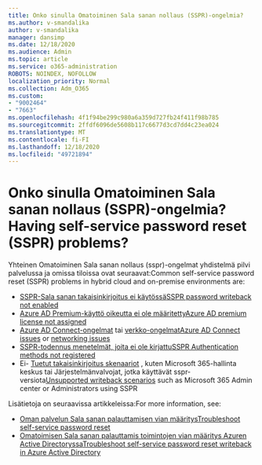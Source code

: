 ```yaml
---
title: Onko sinulla Omatoiminen Sala sanan nollaus (SSPR)-ongelmia?
ms.author: v-smandalika
author: v-smandalika
manager: dansimp
ms.date: 12/18/2020
ms.audience: Admin
ms.topic: article
ms.service: o365-administration
ROBOTS: NOINDEX, NOFOLLOW
localization_priority: Normal
ms.collection: Adm_O365
ms.custom:
- "9002464"
- "7663"
ms.openlocfilehash: 4f1f94be299c980a6a359d727fb24f411f98b785
ms.sourcegitcommit: 2ffdf6096de5608b117c6677d3cd7dd4c23ea024
ms.translationtype: MT
ms.contentlocale: fi-FI
ms.lasthandoff: 12/18/2020
ms.locfileid: "49721894"
---
```

# <a name="having-self-service-password-reset-sspr-problems"></a><span data-ttu-id="c0d6e-102">Onko sinulla Omatoiminen Sala sanan nollaus (SSPR)-ongelmia?</span><span class="sxs-lookup"><span data-stu-id="c0d6e-102">Having self-service password reset (SSPR) problems?</span></span>

<span data-ttu-id="c0d6e-103">Yhteinen Omatoiminen Sala sanan nollaus (sspr)-ongelmat yhdistelmä pilvi palvelussa ja omissa tiloissa ovat seuraavat:</span><span class="sxs-lookup"><span data-stu-id="c0d6e-103">Common self-service password reset (SSPR) problems in hybrid cloud and on-premise environments are:</span></span>

- [<span data-ttu-id="c0d6e-104">SSPR-Sala sanan takaisinkirjoitus ei käytössä</span><span class="sxs-lookup"><span data-stu-id="c0d6e-104">SSPR password writeback not enabled</span></span>](https://docs.microsoft.com/azure/active-directory/authentication/tutorial-enable-sspr-writeback)
- [<span data-ttu-id="c0d6e-105">Azure AD Premium-käyttö oikeutta ei ole määritetty</span><span class="sxs-lookup"><span data-stu-id="c0d6e-105">Azure AD premium license not assigned</span></span>](https://docs.microsoft.com/azure/active-directory/authentication/concept-sspr-licensing)
- <span data-ttu-id="c0d6e-106">[Azure AD Connect-ongelmat](https://docs.microsoft.com/azure/active-directory/hybrid/tshoot-connect-sync-errors) tai [verkko-ongelmat](https://docs.microsoft.com/azure/active-directory/hybrid/tshoot-connect-connectivity)</span><span class="sxs-lookup"><span data-stu-id="c0d6e-106">[Azure AD Connect issues](https://docs.microsoft.com/azure/active-directory/hybrid/tshoot-connect-sync-errors) or [networking issues](https://docs.microsoft.com/azure/active-directory/hybrid/tshoot-connect-connectivity)</span></span>
- [<span data-ttu-id="c0d6e-107">SSPR-todennus menetelmät, joita ei ole kirjattu</span><span class="sxs-lookup"><span data-stu-id="c0d6e-107">SSPR Authentication methods not registered</span></span>](https://mysignins.microsoft.com/security-info)
- <span data-ttu-id="c0d6e-108">Ei- [Tuetut takaisinkirjoitus skenaariot](https://docs.microsoft.com/azure/active-directory/authentication/concept-sspr-writeback#unsupported-writeback-operations) , kuten Microsoft 365-hallinta keskus tai Järjestelmänvalvojat, jotka käyttävät sspr-versiota</span><span class="sxs-lookup"><span data-stu-id="c0d6e-108">[Unsupported writeback scenarios](https://docs.microsoft.com/azure/active-directory/authentication/concept-sspr-writeback#unsupported-writeback-operations) such as Microsoft 365 Admin center or Administrators using SSPR</span></span>


<span data-ttu-id="c0d6e-109">Lisätietoja on seuraavissa artikkeleissa:</span><span class="sxs-lookup"><span data-stu-id="c0d6e-109">For more information, see:</span></span>

- [<span data-ttu-id="c0d6e-110">Oman palvelun Sala sanan palauttamisen vian määritys</span><span class="sxs-lookup"><span data-stu-id="c0d6e-110">Troubleshoot self-service password reset</span></span>](https://docs.microsoft.com/azure/active-directory/authentication/troubleshoot-sspr)
- [<span data-ttu-id="c0d6e-111">Omatoimisen Sala sanan palauttamis toimintojen vian määritys Azuren Active Directoryssa</span><span class="sxs-lookup"><span data-stu-id="c0d6e-111">Troubleshoot self-service password reset writeback in Azure Active Directory</span></span>](https://docs.microsoft.com/azure/active-directory/authentication/troubleshoot-sspr-writeback)
